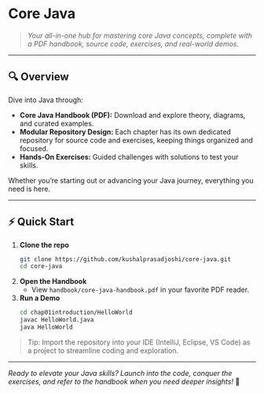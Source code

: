 # Core Java

> _Your all-in-one hub for mastering core Java concepts, complete with a PDF handbook, source code, exercises, and real-world demos._

---

## 🔍 Overview

Dive into Java through:

- **Core Java Handbook (PDF):** Download and explore theory, diagrams, and curated examples.
- **Modular Repository Design:** Each chapter has its own dedicated repository for source code and exercises, keeping things organized and focused.
- **Hands-On Exercises:** Guided challenges with solutions to test your skills.

Whether you’re starting out or advancing your Java journey, everything you need is here.

---

## ⚡ Quick Start

1. **Clone the repo**
   ```bash
   git clone https://github.com/kushalprasadjoshi/core-java.git
   cd core-java
   ```
2. **Open the Handbook**
    - View `handbook/core-java-handbook.pdf` in your favorite PDF reader.
3. **Run a Demo**
   ```bash
   cd chap01introduction/HelloWorld
   javac HelloWorld.java
   java HelloWorld
   ```

> Tip: Import the repository into your IDE (IntelliJ, Eclipse, VS Code) as a project to streamline coding and exploration.

---

_Ready to elevate your Java skills? Launch into the code, conquer the exercises, and refer to the handbook when you need deeper insights!_ 🎉

